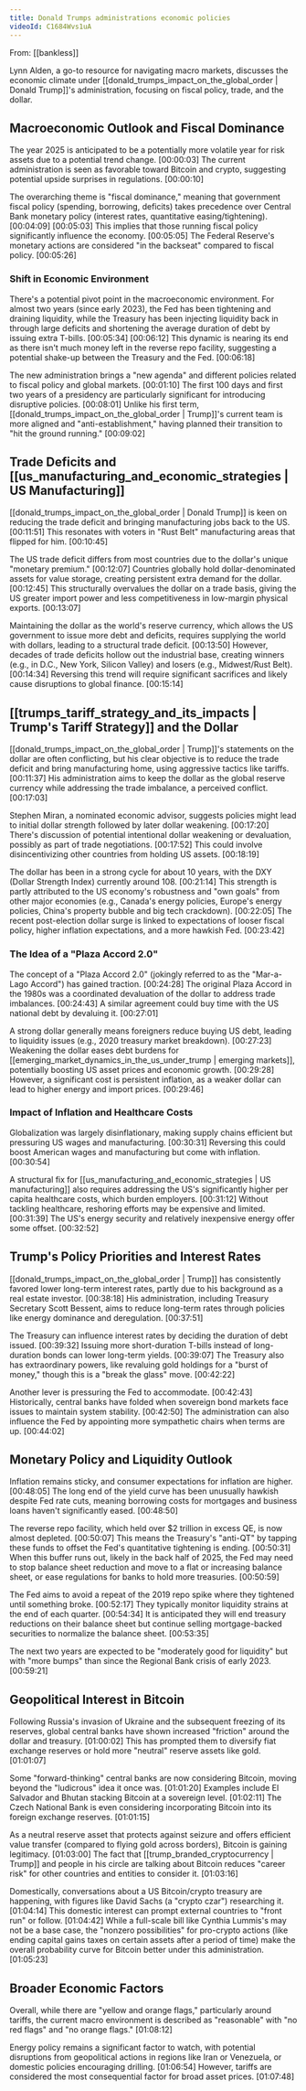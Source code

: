 ```yaml
---
title: Donald Trumps administrations economic policies
videoId: C1684Wvs1uA
---
```


From: [[bankless]] <br/> 

Lynn Alden, a go-to resource for navigating macro markets, discusses the economic climate under [[donald_trumps_impact_on_the_global_order | Donald Trump]]'s administration, focusing on fiscal policy, trade, and the dollar.

## Macroeconomic Outlook and Fiscal Dominance
The year 2025 is anticipated to be a potentially more volatile year for risk assets due to a potential trend change. <a class="yt-timestamp" data-t="00:00:03">[00:00:03]</a> The current administration is seen as favorable toward Bitcoin and crypto, suggesting potential upside surprises in regulations. <a class="yt-timestamp" data-t="00:00:10">[00:00:10]</a>

The overarching theme is "fiscal dominance," meaning that government fiscal policy (spending, borrowing, deficits) takes precedence over Central Bank monetary policy (interest rates, quantitative easing/tightening). <a class="yt-timestamp" data-t="00:04:09">[00:04:09]</a> <a class="yt-timestamp" data-t="00:05:03">[00:05:03]</a> This implies that those running fiscal policy significantly influence the economy. <a class="yt-timestamp" data-t="00:05:05">[00:05:05]</a> The Federal Reserve's monetary actions are considered "in the backseat" compared to fiscal policy. <a class="yt-timestamp" data-t="00:05:26">[00:05:26]</a>

### Shift in Economic Environment
There's a potential pivot point in the macroeconomic environment. For almost two years (since early 2023), the Fed has been tightening and draining liquidity, while the Treasury has been injecting liquidity back in through large deficits and shortening the average duration of debt by issuing extra T-bills. <a class="yt-timestamp" data-t="00:05:34">[00:05:34]</a> <a class="yt-timestamp" data-t="00:06:12">[00:06:12]</a> This dynamic is nearing its end as there isn't much money left in the reverse repo facility, suggesting a potential shake-up between the Treasury and the Fed. <a class="yt-timestamp" data-t="00:06:18">[00:06:18]</a>

The new administration brings a "new agenda" and different policies related to fiscal policy and global markets. <a class="yt-timestamp" data-t="00:01:10">[00:01:10]</a> The first 100 days and first two years of a presidency are particularly significant for introducing disruptive policies. <a class="yt-timestamp" data-t="00:08:01">[00:08:01]</a> Unlike his first term, [[donald_trumps_impact_on_the_global_order | Trump]]'s current team is more aligned and "anti-establishment," having planned their transition to "hit the ground running." <a class="yt-timestamp" data-t="00:09:02">[00:09:02]</a>

## Trade Deficits and [[us_manufacturing_and_economic_strategies | US Manufacturing]]
[[donald_trumps_impact_on_the_global_order | Donald Trump]] is keen on reducing the trade deficit and bringing manufacturing jobs back to the US. <a class="yt-timestamp" data-t="00:11:51">[00:11:51]</a> This resonates with voters in "Rust Belt" manufacturing areas that flipped for him. <a class="yt-timestamp" data-t="00:10:45">[00:10:45]</a>

The US trade deficit differs from most countries due to the dollar's unique "monetary premium." <a class="yt-timestamp" data-t="00:12:07">[00:12:07]</a> Countries globally hold dollar-denominated assets for value storage, creating persistent extra demand for the dollar. <a class="yt-timestamp" data-t="00:12:45">[00:12:45]</a> This structurally overvalues the dollar on a trade basis, giving the US greater import power and less competitiveness in low-margin physical exports. <a class="yt-timestamp" data-t="00:13:07">[00:13:07]</a>

Maintaining the dollar as the world's reserve currency, which allows the US government to issue more debt and deficits, requires supplying the world with dollars, leading to a structural trade deficit. <a class="yt-timestamp" data-t="00:13:50">[00:13:50]</a> However, decades of trade deficits hollow out the industrial base, creating winners (e.g., in D.C., New York, Silicon Valley) and losers (e.g., Midwest/Rust Belt). <a class="yt-timestamp" data-t="00:14:34">[00:14:34]</a> Reversing this trend will require significant sacrifices and likely cause disruptions to global finance. <a class="yt-timestamp" data-t="00:15:14">[00:15:14]</a>

## [[trumps_tariff_strategy_and_its_impacts | Trump's Tariff Strategy]] and the Dollar
[[donald_trumps_impact_on_the_global_order | Trump]]'s statements on the dollar are often conflicting, but his clear objective is to reduce the trade deficit and bring manufacturing home, using aggressive tactics like tariffs. <a class="yt-timestamp" data-t="00:11:37">[00:11:37]</a> His administration aims to keep the dollar as the global reserve currency while addressing the trade imbalance, a perceived conflict. <a class="yt-timestamp" data-t="00:17:03">[00:17:03]</a>

Stephen Miran, a nominated economic advisor, suggests policies might lead to initial dollar strength followed by later dollar weakening. <a class="yt-timestamp" data-t="00:17:20">[00:17:20]</a> There's discussion of potential intentional dollar weakening or devaluation, possibly as part of trade negotiations. <a class="yt-timestamp" data-t="00:17:52">[00:17:52]</a> This could involve disincentivizing other countries from holding US assets. <a class="yt-timestamp" data-t="00:18:19">[00:18:19]</a>

The dollar has been in a strong cycle for about 10 years, with the DXY (Dollar Strength Index) currently around 108. <a class="yt-timestamp" data-t="00:21:14">[00:21:14]</a> This strength is partly attributed to the US economy's robustness and "own goals" from other major economies (e.g., Canada's energy policies, Europe's energy policies, China's property bubble and big tech crackdown). <a class="yt-timestamp" data-t="00:22:05">[00:22:05]</a> The recent post-election dollar surge is linked to expectations of looser fiscal policy, higher inflation expectations, and a more hawkish Fed. <a class="yt-timestamp" data-t="00:23:42">[00:23:42]</a>

### The Idea of a "Plaza Accord 2.0"
The concept of a "Plaza Accord 2.0" (jokingly referred to as the "Mar-a-Lago Accord") has gained traction. <a class="yt-timestamp" data-t="00:24:28">[00:24:28]</a> The original Plaza Accord in the 1980s was a coordinated devaluation of the dollar to address trade imbalances. <a class="yt-timestamp" data-t="00:24:43">[00:24:43]</a> A similar agreement could buy time with the US national debt by devaluing it. <a class="yt-timestamp" data-t="00:27:01">[00:27:01]</a>

A strong dollar generally means foreigners reduce buying US debt, leading to liquidity issues (e.g., 2020 treasury market breakdown). <a class="yt-timestamp" data-t="00:27:23">[00:27:23]</a> Weakening the dollar eases debt burdens for [[emerging_market_dynamics_in_the_us_under_trump | emerging markets]], potentially boosting US asset prices and economic growth. <a class="yt-timestamp" data-t="00:29:28">[00:29:28]</a> However, a significant cost is persistent inflation, as a weaker dollar can lead to higher energy and import prices. <a class="yt-timestamp" data-t="00:29:46">[00:29:46]</a>

### Impact of Inflation and Healthcare Costs
Globalization was largely disinflationary, making supply chains efficient but pressuring US wages and manufacturing. <a class="yt-timestamp" data-t="00:30:31">[00:30:31]</a> Reversing this could boost American wages and manufacturing but come with inflation. <a class="yt-timestamp" data-t="00:30:54">[00:30:54]</a>

A structural fix for [[us_manufacturing_and_economic_strategies | US manufacturing]] also requires addressing the US's significantly higher per capita healthcare costs, which burden employers. <a class="yt-timestamp" data-t="00:31:12">[00:31:12]</a> Without tackling healthcare, reshoring efforts may be expensive and limited. <a class="yt-timestamp" data-t="00:31:39">[00:31:39]</a> The US's energy security and relatively inexpensive energy offer some offset. <a class="yt-timestamp" data-t="00:32:52">[00:32:52]</a>

## Trump's Policy Priorities and Interest Rates
[[donald_trumps_impact_on_the_global_order | Trump]] has consistently favored lower long-term interest rates, partly due to his background as a real estate investor. <a class="yt-timestamp" data-t="00:38:18">[00:38:18]</a> His administration, including Treasury Secretary Scott Bessent, aims to reduce long-term rates through policies like energy dominance and deregulation. <a class="yt-timestamp" data-t="00:37:51">[00:37:51]</a>

The Treasury can influence interest rates by deciding the duration of debt issued. <a class="yt-timestamp" data-t="00:39:32">[00:39:32]</a> Issuing more short-duration T-bills instead of long-duration bonds can lower long-term yields. <a class="yt-timestamp" data-t="00:39:07">[00:39:07]</a> The Treasury also has extraordinary powers, like revaluing gold holdings for a "burst of money," though this is a "break the glass" move. <a class="yt-timestamp" data-t="00:42:22">[00:42:22]</a>

Another lever is pressuring the Fed to accommodate. <a class="yt-timestamp" data-t="00:42:43">[00:42:43]</a> Historically, central banks have folded when sovereign bond markets face issues to maintain system stability. <a class="yt-timestamp" data-t="00:42:50">[00:42:50]</a> The administration can also influence the Fed by appointing more sympathetic chairs when terms are up. <a class="yt-timestamp" data-t="00:44:02">[00:44:02]</a>

## Monetary Policy and Liquidity Outlook
Inflation remains sticky, and consumer expectations for inflation are higher. <a class="yt-timestamp" data-t="00:48:05">[00:48:05]</a> The long end of the yield curve has been unusually hawkish despite Fed rate cuts, meaning borrowing costs for mortgages and business loans haven't significantly eased. <a class="yt-timestamp" data-t="00:48:50">[00:48:50]</a>

The reverse repo facility, which held over $2 trillion in excess QE, is now almost depleted. <a class="yt-timestamp" data-t="00:50:07">[00:50:07]</a> This means the Treasury's "anti-QT" by tapping these funds to offset the Fed's quantitative tightening is ending. <a class="yt-timestamp" data-t="00:50:31">[00:50:31]</a> When this buffer runs out, likely in the back half of 2025, the Fed may need to stop balance sheet reduction and move to a flat or increasing balance sheet, or ease regulations for banks to hold more treasuries. <a class="yt-timestamp" data-t="00:50:59">[00:50:59]</a>

The Fed aims to avoid a repeat of the 2019 repo spike where they tightened until something broke. <a class="yt-timestamp" data-t="00:52:17">[00:52:17]</a> They typically monitor liquidity strains at the end of each quarter. <a class="yt-timestamp" data-t="00:54:34">[00:54:34]</a> It is anticipated they will end treasury reductions on their balance sheet but continue selling mortgage-backed securities to normalize the balance sheet. <a class="yt-timestamp" data-t="00:53:35">[00:53:35]</a>

The next two years are expected to be "moderately good for liquidity" but with "more bumps" than since the Regional Bank crisis of early 2023. <a class="yt-timestamp" data-t="00:59:21">[00:59:21]</a>

## Geopolitical Interest in Bitcoin
Following Russia's invasion of Ukraine and the subsequent freezing of its reserves, global central banks have shown increased "friction" around the dollar and treasury. <a class="yt-timestamp" data-t="01:00:02">[01:00:02]</a> This has prompted them to diversify fiat exchange reserves or hold more "neutral" reserve assets like gold. <a class="yt-timestamp" data-t="01:01:07">[01:01:07]</a>

Some "forward-thinking" central banks are now considering Bitcoin, moving beyond the "ludicrous" idea it once was. <a class="yt-timestamp" data-t="01:01:20">[01:01:20]</a> Examples include El Salvador and Bhutan stacking Bitcoin at a sovereign level. <a class="yt-timestamp" data-t="01:02:11">[01:02:11]</a> The Czech National Bank is even considering incorporating Bitcoin into its foreign exchange reserves. <a class="yt-timestamp" data-t="01:01:15">[01:01:15]</a>

As a neutral reserve asset that protects against seizure and offers efficient value transfer (compared to flying gold across borders), Bitcoin is gaining legitimacy. <a class="yt-timestamp" data-t="01:03:00">[01:03:00]</a> The fact that [[trump_branded_cryptocurrency | Trump]] and people in his circle are talking about Bitcoin reduces "career risk" for other countries and entities to consider it. <a class="yt-timestamp" data-t="01:03:16">[01:03:16]</a>

Domestically, conversations about a US Bitcoin/crypto treasury are happening, with figures like David Sachs (a "crypto czar") researching it. <a class="yt-timestamp" data-t="01:04:14">[01:04:14]</a> This domestic interest can prompt external countries to "front run" or follow. <a class="yt-timestamp" data-t="01:04:42">[01:04:42]</a> While a full-scale bill like Cynthia Lummis's may not be a base case, the "nonzero possibilities" for pro-crypto actions (like ending capital gains taxes on certain assets after a period of time) make the overall probability curve for Bitcoin better under this administration. <a class="yt-timestamp" data-t="01:05:23">[01:05:23]</a>

## Broader Economic Factors
Overall, while there are "yellow and orange flags," particularly around tariffs, the current macro environment is described as "reasonable" with "no red flags" and "no orange flags." <a class="yt-timestamp" data-t="01:08:12">[01:08:12]</a>

Energy policy remains a significant factor to watch, with potential disruptions from geopolitical actions in regions like Iran or Venezuela, or domestic policies encouraging drilling. <a class="yt-timestamp" data-t="01:06:54">[01:06:54]</a> However, tariffs are considered the most consequential factor for broad asset prices. <a class="yt-timestamp" data-t="01:07:48">[01:07:48]</a>